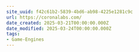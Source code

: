 ```yaml
---
site_uuid: f42c61b2-5839-4bd6-ab98-4225e1281c9c
url: https://coronalabs.com/
date_created: 2025-03-21T00:00:00.000Z
date_modified: 2025-03-24T00:00:00.000Z
tags:
- Game-Engines
---
```






